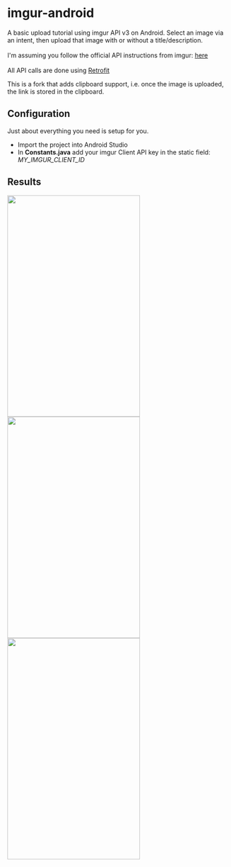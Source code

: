 # imgur-android

<p>
  A basic upload tutorial using imgur API v3 on Android. Select an image via an intent, then upload that image with or without a title/description.<br><br>
  I'm assuming you follow the official API instructions from imgur: <a href="https://api.imgur.com/">here</a><br><br>
  All API calls are done using <a href="http://square.github.io/retrofit/">Retrofit</a>
</p>

This is a fork that adds clipboard support, i.e. once the image is uploaded, the link is stored in the clipboard.

<h2>Configuration</h2
<p>Just about everything you need is setup for you.<br>
<ul>
  <li>Import the project into Android Studio</li>
  <li>In <b>Constants.java</b> add your imgur Client API key in the static field: <i>MY_IMGUR_CLIENT_ID</i></li>
</ul>
</p>

<h2>Results</h2>
<p>
  <img src="http://i.imgur.com/sSM5Hja.jpg" height=500 width=300></img>
  <img src="http://i.imgur.com/CHrRpu6.png" height=500 width=300></img>
  <img src="http://i.imgur.com/0LtqQXs.png" height=500 width=300></img>
</p>



